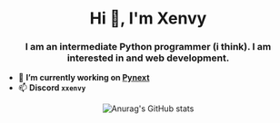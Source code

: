 <h1 align="center">Hi 👋, I'm Xenvy</h1>
<h3 align="center">I am an intermediate Python programmer (i think). I am interested in and web development.</h3>

- 🔭 **I’m currently working on [Pynext](https://github.com/xXenvy/Pynext)**
- 📫 **Discord `xxenvy`**
<div align="center">

  ![Anurag's GitHub stats](https://github-readme-stats.vercel.app/api?username=xxenvy&show_icons=true&theme=transparent)
</div>

